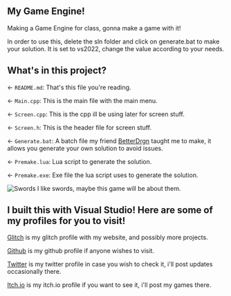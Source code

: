## My Game Engine!

Making a Game Engine for class, gonna make a game with it!

In order to use this, delete the sln folder and click on generate.bat to make your solution. It is set to vs2022, change the value according to your needs.

## What's in this project?

← `README.md`: That's this file you're reading.

← `Main.cpp`: This is the main file with the main menu.

← `Screen.cpp`: This is the cpp ill be using later for screen stuff.

← `Screen.h`: This is the header file for screen stuff.

← `Generate.bat`: A batch file my friend [BetterDrgn](https://github.com/BttrDrgn) taught me to make, it allows you generate your own solution to avoid issues.

← `Premake.lua`: Lua script to generate the solution.

← `Premake.exe`: Exe file the lua script uses to generate the solution.

![Swords](https://i.ytimg.com/vi/tEMIyi8XzWU/maxresdefault.jpg) I like swords, maybe this game will be about them.

## I built this with Visual Studio! Here are some of my profiles for you to visit!

[Glitch](https://glitch.com/@AlexGama11) is my glitch profile with my website, and possibly more projects.

[Github](https://github.com/AlexGama11) is my github profile if anyone wishes to visit.

[Twitter](https://twitter.com/Alex_CorreiaG) is my twitter profile in case you wish to check it, i'll post updates occasionally there.

[Itch.io](https://alexmango.itch.io) is my itch.io profile if you want to see it, i'll post my games there.
